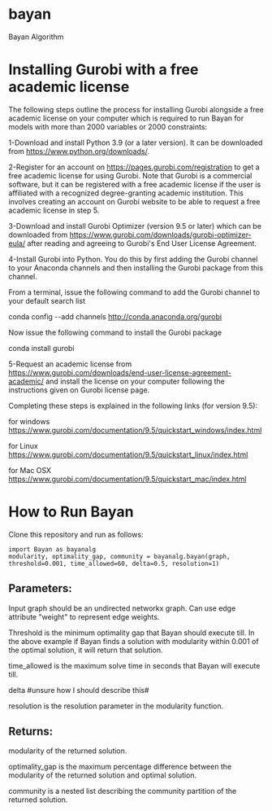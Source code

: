 # bayan
Bayan Algorithm


# Installing Gurobi with a free academic license 

The following steps outline the process for installing Gurobi alongside a free academic license on your computer which is required to run Bayan for models with more than 2000 variables or 2000 constraints:

1-Download and install Python 3.9 (or a later version). It can be downloaded from https://www.python.org/downloads/. 

2-Register for an account on https://pages.gurobi.com/registration to get a free academic license for using Gurobi. Note that Gurobi is a commercial software, but it can be registered with a free academic license if the user is affiliated with a recognized degree-granting academic institution. This involves creating an account on Gurobi website to be able to request a free academic license in step 5.

3-Download and install Gurobi Optimizer (version 9.5 or later) which can be downloaded from https://www.gurobi.com/downloads/gurobi-optimizer-eula/ after reading and agreeing to Gurobi's End User License Agreement.

4-Install Gurobi into Python. You do this by first adding the Gurobi channel to your Anaconda channels and then installing the Gurobi package from this channel.

From a terminal, issue the following command to add the Gurobi channel to your default search list

conda config --add channels http://conda.anaconda.org/gurobi

Now issue the following command to install the Gurobi package

conda install gurobi

5-Request an academic license from https://www.gurobi.com/downloads/end-user-license-agreement-academic/ and install the license on your computer following the instructions given on Gurobi license page.

Completing these steps is explained in the following links (for version 9.5):

for windows https://www.gurobi.com/documentation/9.5/quickstart_windows/index.html

for Linux https://www.gurobi.com/documentation/9.5/quickstart_linux/index.html

for Mac OSX https://www.gurobi.com/documentation/9.5/quickstart_mac/index.html

# How to Run Bayan

Clone this repository and run as follows:

```
import Bayan as bayanalg
modularity, optimality_gap, community = bayanalg.bayan(graph, threshold=0.001, time_allowed=60, delta=0.5, resolution=1)
```
## Parameters:
Input graph should be an undirected networkx graph. Can use edge attribute "weight" to represent edge weights.

Threshold is the minimum optimality gap that Bayan should execute till. In the above example if Bayan finds a solution with modularity within 0.001 of the optimal solution, it will return that solution.

time_allowed is the maximum solve time in seconds that Bayan will execute till.

delta #unsure how I should describe this#

resolution is the resolution parameter in the modularity function.

## Returns:
modularity of the returned solution.

optimality_gap is the maximum percentage difference between the modularity of the returned solution and optimal solution.

community is a nested list describing the community partition of the returned solution.

